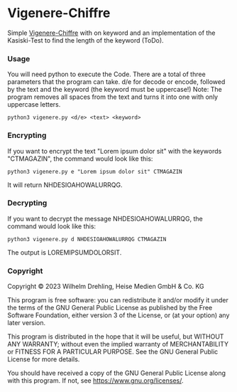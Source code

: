 # Vigenere-Chiffre
Simple [Vigenere-Chiffre](https://en.wikipedia.org/wiki/Vigen%C3%A8re_cipher) with on keyword and an implementation of the Kasiski-Test to find the length of the keyword (ToDo).

### Usage

You will need python to execute the Code.
There are a total of three parameters that the program can take. d/e for decode or encode, followed by the text and the keyword (the keyword must be uppercase!) Note: The program removes all spaces from the text and turns it into one with only uppercase letters.
```
python3 vigenere.py <d/e> <text> <keyword>
```

### Encrypting

If you want to encrypt the text "Lorem ipsum dolor sit" with the keywords "CTMAGAZIN", the command would look like this:
```
python3 vigenere.py e "Lorem ipsum dolor sit" CTMAGAZIN
```

It will return NHDESIOAHOWALURRQG.

### Decrypting

If you want to decrypt the message NHDESIOAHOWALURRQG, the command would look like this:
```
python3 vigenere.py d NHDESIOAHOWALURRQG CTMAGAZIN
```

The output is LOREMIPSUMDOLORSIT.

### Copyright

Copyright ©️ 2023 Wilhelm Drehling, Heise Medien GmbH & Co. KG

This program is free software: you can redistribute it and/or modify it under the terms of the GNU General Public License as published by the Free Software Foundation, either version 3 of the License, or (at your option) any later version.

This program is distributed in the hope that it will be useful, but WITHOUT ANY WARRANTY; without even the implied warranty of MERCHANTABILITY or FITNESS FOR A PARTICULAR PURPOSE. See the GNU General Public License for more details.

You should have received a copy of the GNU General Public License along with this program. If not, see https://www.gnu.org/licenses/.
